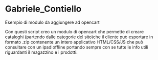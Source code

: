 # Gabriele_Contiello
Esempio di modulo da aggiungere ad opencart

Con questi script creo un modulo di opencart che permette di creare cataloghi (partendo dalle categorie del sito)che il cliente può esportare in formato .zip contenente un intero applicativo HTML/CSS/JS che può consultare con un ipad offline portando sempre con se tutte le info utili riguardanti il magazzino e i prodotti.